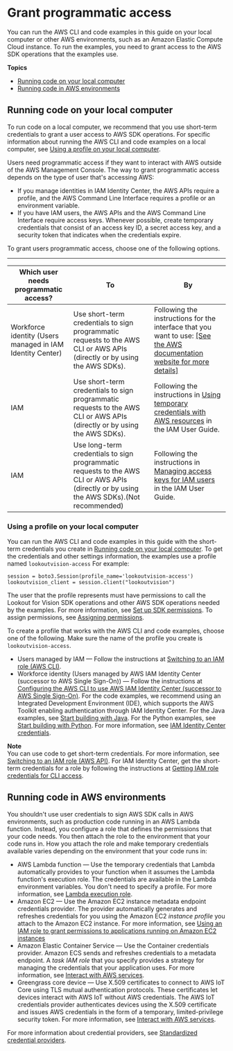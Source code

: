 # Grant programmatic access<a name="su-sdk-programmatic-access"></a>

You can run the AWS CLI and code examples in this guide on your local computer or other AWS environments, such as an Amazon Elastic Compute Cloud instance\. To run the examples, you need to grant access to the AWS SDK operations that the examples use\. 

**Topics**
+ [Running code on your local computer](#su-sdk-programmatic-access-general)
+ [Running code in AWS environments](#su-sdk-aws-environments)

## Running code on your local computer<a name="su-sdk-programmatic-access-general"></a>

To run code on a local computer, we recommend that you use short\-term credentials to grant a user access to AWS SDK operations\. For specific information about running the AWS CLI and code examples on a local computer, see [Using a profile on your local computer](#su-sdk-programmatic-access-lookoutvision-examples)\.

Users need programmatic access if they want to interact with AWS outside of the AWS Management Console\. The way to grant programmatic access depends on the type of user that's accessing AWS:
+ If you manage identities in IAM Identity Center, the AWS APIs require a profile, and the AWS Command Line Interface requires a profile or an environment variable\.
+ If you have IAM users, the AWS APIs and the AWS Command Line Interface require access keys\. Whenever possible, create temporary credentials that consist of an access key ID, a secret access key, and a security token that indicates when the credentials expire\.

To grant users programmatic access, choose one of the following options\.


****  

| Which user needs programmatic access? | To | By | 
| --- | --- | --- | 
|  Workforce identity \(Users managed in IAM Identity Center\)  | Use short\-term credentials to sign programmatic requests to the AWS CLI or AWS APIs \(directly or by using the AWS SDKs\)\. |  Following the instructions for the interface that you want to use: [\[See the AWS documentation website for more details\]](http://docs.aws.amazon.com/lookout-for-vision/latest/developer-guide/su-sdk-programmatic-access.html)  | 
| IAM | Use short\-term credentials to sign programmatic requests to the AWS CLI or AWS APIs \(directly or by using the AWS SDKs\)\. | Following the instructions in [Using temporary credentials with AWS resources](https://docs.aws.amazon.com/IAM/latest/UserGuide/id_credentials_temp_use-resources.html) in the IAM User Guide\. | 
| IAM | Use long\-term credentials to sign programmatic requests to the AWS CLI or AWS APIs \(directly or by using the AWS SDKs\)\.\(Not recommended\) | Following the instructions in [Managing access keys for IAM users](https://docs.aws.amazon.com/IAM/latest/UserGuide/id_credentials_access-keys.html) in the IAM User Guide\. | 

### Using a profile on your local computer<a name="su-sdk-programmatic-access-lookoutvision-examples"></a>

You can run the AWS CLI and code examples in this guide with the short\-term credentials you create in [Running code on your local computer](#su-sdk-programmatic-access-general)\. To get the credentials and other settings information, the examples use a profile named `lookoutvision-access` For example: 

```
session = boto3.Session(profile_name='lookoutvision-access')
lookoutvision_client = session.client("lookoutvision")
```

The user that the profile represents must have permissions to call the Lookout for Vision SDK operations and other AWS SDK operations needed by the examples\. For more information, see [Set up SDK permissions](su-sdk-permissions.md)\. To assign permissions, see [Assigning permissions](su-sdk-permissions.md#su-sdk-assign-permissions)\.

To create a profile that works with the AWS CLI and code examples, choose one of the following\. Make sure the name of the profile you create is `lookoutvision-access`\.
+ Users managed by IAM — Follow the instructions at [Switching to an IAM role \(AWS CLI\)](https://docs.aws.amazon.com/IAM/latest/UserGuide/id_roles_use_switch-role-cli.html)\. 
+ Workforce identity \(Users managed by AWS IAM Identity Center \(successor to AWS Single Sign\-On\)\) — Follow the instructions at [Configuring the AWS CLI to use AWS IAM Identity Center \(successor to AWS Single Sign\-On\)](https://docs.aws.amazon.com/cli/latest/userguide/cli-configure-sso.html)\. For the code examples, we recommend using an Integrated Development Environment \(IDE\), which supports the AWS Toolkit enabling authentication through IAM Identity Center\. For the Java examples, see [Start building with Java](https://aws.amazon.com/developer/language/java/)\. For the Python examples, see [Start building with Python](https://aws.amazon.com/developer/tools/#IDE_and_IDE_Toolkits)\. For more information, see [IAM Identity Center credentials](https://docs.aws.amazon.com/sdkref/latest/guide/feature-sso-credentials.html)\.

**Note**  
You can use code to get short\-term credentials\. For more information, see [Switching to an IAM role \(AWS API\)](https://docs.aws.amazon.com/IAM/latest/UserGuide/id_roles_use_switch-role-api.html)\. For IAM Identity Center, get the short\-term credentials for a role by following the instructions at [Getting IAM role credentials for CLI access](https://docs.aws.amazon.com/singlesignon/latest/userguide/howtogetcredentials.html)\. 

## Running code in AWS environments<a name="su-sdk-aws-environments"></a>

You shouldn't use user credentials to sign AWS SDK calls in AWS environments, such as production code running in an AWS Lambda function\. Instead, you configure a role that defines the permissions that your code needs\. You then attach the role to the environment that your code runs in\. How you attach the role and make temporary credentials available varies depending on the environment that your code runs in:
+ AWS Lambda function — Use the temporary credentials that Lambda automatically provides to your function when it assumes the Lambda function's execution role\. The credentials are available in the Lambda environment variables\. You don't need to specify a profile\. For more information, see [Lambda execution role](https://docs.aws.amazon.com/lambda/latest/dg/lambda-intro-execution-role.html)\.
+ Amazon EC2 — Use the Amazon EC2 instance metadata endpoint credentials provider\. The provider automatically generates and refreshes credentials for you using the Amazon EC2 *instance profile* you attach to the Amazon EC2 instance\. For more information, see [Using an IAM role to grant permissions to applications running on Amazon EC2 instances](https://docs.aws.amazon.com/IAM/latest/UserGuide/id_roles_use_switch-role-ec2.html)
+ Amazon Elastic Container Service — Use the Container credentials provider\. Amazon ECS sends and refreshes credentials to a metadata endpoint\. A *task IAM role* that you specify provides a strategy for managing the credentials that your application uses\. For more information, see [Interact with AWS services](https://docs.aws.amazon.com/AmazonECS/latest/developerguide/task-iam-roles.html)\.
+ Greengrass core device — Use X\.509 certificates to connect to AWS IoT Core using TLS mutual authentication protocols\. These certificates let devices interact with AWS IoT without AWS credentials\. The AWS IoT credentials provider authenticates devices using the X\.509 certificate and issues AWS credentials in the form of a temporary, limited\-privilege security token\. For more information, see [Interact with AWS services](https://docs.aws.amazon.com/greengrass/v2/developerguide/interact-with-aws-services.html)\.

For more information about credential providers, see [Standardized credential providers](https://docs.aws.amazon.com/sdkref/latest/guide/standardized-credentials.html)\.